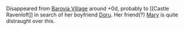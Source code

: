 Disappeared from [Barovia Village](../Places/Barovia%20Village.md) around +0d, probably to [[Castle Ravenloft]] in search of her boyfriend [Doru](Doru.md). Her friend(?) [Mary](Mary) is quite distraught over this.